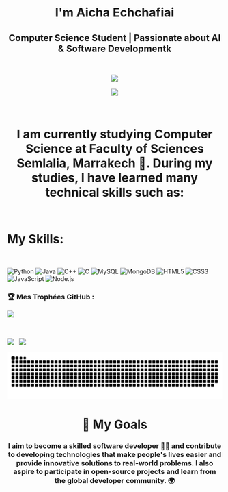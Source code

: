<h1 align="center">I'm  Aicha Echchafiai </h1>
<h2 align="center">Computer Science Student | Passionate about AI & Software Developmentk</h2> 
<br>
<p align="center">
    <a href="https://www.linkedin.com/in/aicha-echchafiai-650284318/"> <!-- Lien vers votre LinkedIn -->
      <img src="https://readme-typing-svg.herokuapp.com/?lines=Visitez%20mon%20profil%20LinkedIn;Je%20partage%20du%20contenu%20informatif;Suivez-moi%20pour%20les%20nouvelles%20publications&font=Fira%20Code&center=true&color=d63d57&pause=1000&width=500"> <!-- Texte animé -->
    </a>
</p>

  <p align="center">
      <img src="https://komarev.com/ghpvc/?username=Echchafiai-aicha&style=flat&color=d63d57" height="25"/> <!-- Profile Views -->
  </p>
  

  
<br/>
<h1 align="center">I am currently studying Computer Science at Faculty of Sciences Semlalia, Marrakech 🏫. During my studies, I have learned many technical skills such as:  </h1> <br/>
<h1>My Skills:</h1><br/>

 
 ![Python](https://img.shields.io/badge/-Python-3776AB?logo=python&logoColor=white) ![Java](https://img.shields.io/badge/-Java-007396?logo=java&logoColor=white) ![C++](https://img.shields.io/badge/-C++-00599C?logo=c%2B%2B&logoColor=white) ![C](https://img.shields.io/badge/-C-A8B9CC?logo=c&logoColor=black) ![MySQL](https://img.shields.io/badge/-MySQL-4479A1?logo=mysql&logoColor=white) ![MongoDB](https://img.shields.io/badge/-MongoDB-47A248?logo=mongodb&logoColor=white) ![HTML5](https://img.shields.io/badge/-HTML5-E34F26?logo=html5&logoColor=white) ![CSS3](https://img.shields.io/badge/-CSS3-1572B6?logo=css3&logoColor=white) ![JavaScript](https://img.shields.io/badge/-JavaScript-F7DF1E?logo=javascript&logoColor=black) ![Node.js](https://img.shields.io/badge/-Node.js-339933?logo=node.js&logoColor=white)


 <h3 align="left">🏆 Mes Trophées GitHub :</h3>
<p align="left">
    <img src="https://github-profile-trophy.vercel.app/?username=Echchafiai-aicha&theme=onestar&row=1&column=7"/>
  </p>
  <br>

  <p align="left">
    <img src="https://github-readme-stats.vercel.app/api/top-langs?username=Echchafiai-aicha&layout=compact&langs_count=6&theme=highcontrast" height="120"/> &nbsp; <!-- Most Used Languages -->
    <img src="https://streak-stats.demolab.com/?user=Echchafiai-aicha&theme=highcontrast" height="120"/> <!-- GitHub Streak -->
  </p>
<p align="left">
    <img src="https://raw.githubusercontent.com/platane/snk/output/github-contribution-grid-snake-dark.svg"> <!-- Snake -->
  </p>
  <h1 align="center"> 🎯 My Goals</h1> 
<h3 align="center">I aim to become a skilled software developer 👩‍💻 and contribute to developing technologies that make people's lives easier and provide innovative solutions to real-world problems. I also aspire to participate in open-source projects and learn from the global developer community. 🌍
</h3> 
 
 




